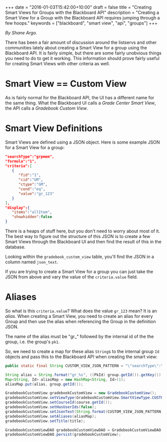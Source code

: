 +++
date = "2016-01-03T15:42:00+10:00"
draft = false
title = "Creating Smart Views for Groups with the Blackboard API"
description = "Creating a Smart View for a Group with the Blackboard API requires jumping through a few hoops."
keywords = ["blackboard", "smart view", "api", "groups"]
+++

*By Shane Argo.*

There has been a fair amount of discussion around the listservs and other communities lately about creating a Smart View for a group using the Blackboard API. It is fairly simple, but there are some fairly unobvious things you need to do to get it working. This information should prove fairly useful for creating Smart Views with other criteria as well.

# Smart View == Custom View #
As is fairly normal for the Blackboard API, the UI has a different name for the same thing. What the Blackboard UI calls a *Grade Center Smart View*, the API calls a *Gradebook Custom View*. 

# Smart View Definitions #
Smart Views are defined using a JSON object. Here is some example JSON for a Smart View for a group:

````json
"searchType":"grpmem",
"formula":"1",
"criteria":[
   {
      "fid":"1",
      "cid":"GM",
      "ctype":"GM",
      "cond":"eq",
      "value":"gr_123"
   }
],
"display":{
   "items":"allItem",
   "showhidden":false
}
````

There is a heaps of stuff here, but you don't need to worry about most of it. The best way to figure out the structure of this JSON is to create a few Smart Views through the Blackboard UI and then find the result of this in the database.

Looking within the `gradebook_custom_view` table, you'll find the JSON in a column named `json_text`.

If you are trying to create a Smart View for a group you can just take the JSON from above and vary the value of the `criteria.value` field.

# Aliases #
So what is this `criteria.value`? What does the value `gr_123` mean? It is an *alias*. When creating a Smart View, you need to create an alias for every Group and then use the alias when referencing the Group in the definition JSON.

The name of the alias must be "gr_" followed by the internal id of the the group, i.e. the group's `pk1`.

So, we need to create a map for these alias `String`s to the internal group `Id` objects and pass this to the Blackboard API when creating the smart view:

````java
public static final String CUSTOM_VIEW_JSON_PATTERN = "\"searchType\":\"grpmem\",\"formula\":\"1\", \"criteria\": [ {\"fid\":\"1\",\"cid\":\"GM\",\"ctype\":\"GM\",\"cond\":\"eq\",\"value\":\"%s\"}], \"display\":{\"items\":\"allItem\",\"showhidden\":false}";

String alias = String.format("gr_%s", ((PkId) group.getId()).getKey());
Map<String, Id> aliasMap = new HashMap<String, Id>(1);
aliasMap.put(alias, group.getId());

GradebookCustomView gradebookCustomView = new GradebookCustomView();
gradebookCustomView.setViewType(GradebookCustomView.SmartViewType.CUSTOM);
gradebookCustomView.setCourseId(course.getId());
gradebookCustomView.setHasUserIds(false);
gradebookCustomView.setJsonText(String.format(CUSTOM_VIEW_JSON_PATTERN, alias));
gradebookCustomView.setAliases(aliasMap);
gradebookCustomView.setTitle(title);

GradebookCustomViewDAO gradebookCustomViewDAO = GradebookCustomViewDAO.get();
gradebookCustomViewDAO.persist(gradebookCustomView);
````